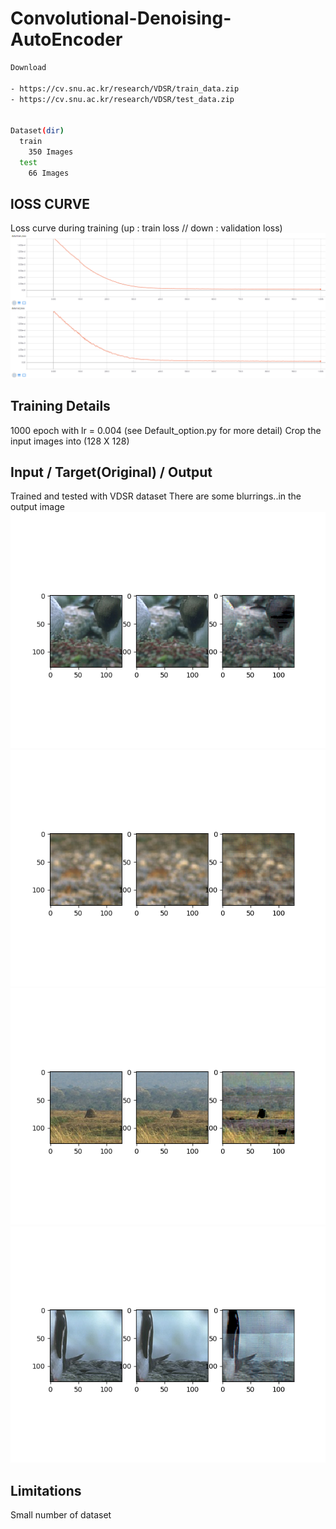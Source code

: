 # Convolutional-Denoising-AutoEncoder

```bash
Download

- https://cv.snu.ac.kr/research/VDSR/train_data.zip 
- https://cv.snu.ac.kr/research/VDSR/test_data.zip


Dataset(dir)
  train
    350 Images
  test
    66 Images
```
## lOSS CURVE
Loss curve during training (up : train loss // down : validation loss)
![1](./Loss_Curve.PNG)

## Training Details
1000 epoch with lr = 0.004 (see Default_option.py for more detail)
Crop the input images into (128 X 128)

## Input / Target(Original) / Output 
Trained and tested with VDSR dataset
There are some blurrings..in the output image
![2](./103070_985.png)
![3](./8023_995.png)
![4](./296007_935.png)
![5](./106024_945.png)

## Limitations
Small number of dataset

